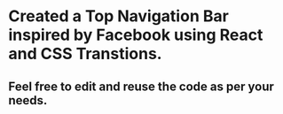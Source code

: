 # Created a Top Navigation Bar inspired by Facebook using React and CSS Transtions.

## Feel free to edit and reuse the code as per your needs.
